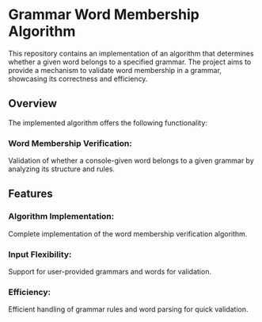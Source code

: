 # Grammar Word Membership Algorithm
This repository contains an implementation of an algorithm that determines whether a given word belongs to a specified grammar. The project aims to provide a mechanism to validate word membership in a grammar, showcasing its correctness and efficiency.

## Overview
The implemented algorithm offers the following functionality:
### Word Membership Verification: 
Validation of whether a console-given word belongs to a given grammar by analyzing its structure and rules.

## Features
### Algorithm Implementation: 
Complete implementation of the word membership verification algorithm.
### Input Flexibility: 
Support for user-provided grammars and words for validation.
### Efficiency: 
Efficient handling of grammar rules and word parsing for quick validation.
